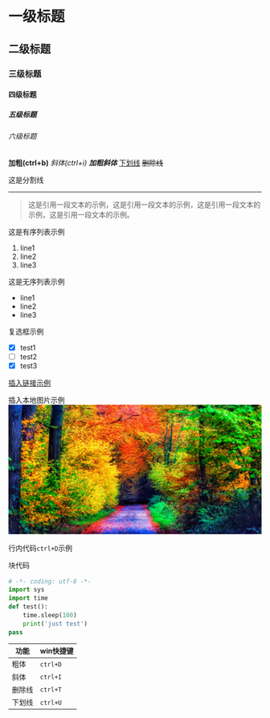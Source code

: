 # 一级标题
## 二级标题
### 三级标题
#### 四级标题
##### 五级标题
###### 六级标题

**加粗(ctrl+b)**
*斜体(ctrl+i)*
***加粗斜体***
<u>下划线</u>
~~删除线~~

这是分割线
****

>这是引用一段文本的示例，这是引用一段文本的示例，这是引用一段文本的示例，这是引用一段文本的示例。

这是有序列表示例
1. line1
2. line2
3. line3

这是无序列表示例
* line1
* line2
* line3

复选框示例
* [x] test1
* [ ] test2
* [x] test3
  
[插入链接示例](https://hilbp.com)

插入本地图片示例
![image](./tmp/image/test1.png)

行内代码`ctrl+D`示例

块代码
```python
# -*- coding: utf-8 -*-
import sys
import time
def test():
    time.sleep(100)
    print('just test')
pass
```

| 功能 | win快捷键 |
| --- | --- 
| 粗体 | `ctrl+D` 
| 斜体 | `ctrl+I` 
| 删除线| `ctrl+T`
| 下划线 | `ctrl+U`









